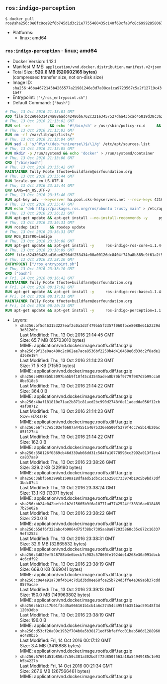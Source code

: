 ## `ros:indigo-perception`

```console
$ docker pull ros@sha256:0e6fc8ce92f6b745d1d3c21e7755460435c140f68cfa8fc8c699928580673f63
```

-	Platforms:
	-	linux; amd64

### `ros:indigo-perception` - linux; amd64

-	Docker Version: 1.12.1
-	Manifest MIME: `application/vnd.docker.distribution.manifest.v2+json`
-	Total Size: **520.6 MB (520602165 bytes)**  
	(compressed transfer size, not on-disk size)
-	Image ID: `sha256:46ba4672145b4265577a21981246e3d7a08ca1ca9723567c5a2f12719c431a47`
-	Entrypoint: `["\/ros_entrypoint.sh"]`
-	Default Command: `["bash"]`

```dockerfile
# Thu, 13 Oct 2016 21:13:01 GMT
ADD file:bc2e0eb31424a88aadc42486b6762c321e3457527daa43bcad45819d38c3a2ed in / 
# Thu, 13 Oct 2016 21:13:02 GMT
RUN set -xe 		&& echo '#!/bin/sh' > /usr/sbin/policy-rc.d 	&& echo 'exit 101' >> /usr/sbin/policy-rc.d 	&& chmod +x /usr/sbin/policy-rc.d 		&& dpkg-divert --local --rename --add /sbin/initctl 	&& cp -a /usr/sbin/policy-rc.d /sbin/initctl 	&& sed -i 's/^exit.*/exit 0/' /sbin/initctl 		&& echo 'force-unsafe-io' > /etc/dpkg/dpkg.cfg.d/docker-apt-speedup 		&& echo 'DPkg::Post-Invoke { "rm -f /var/cache/apt/archives/*.deb /var/cache/apt/archives/partial/*.deb /var/cache/apt/*.bin || true"; };' > /etc/apt/apt.conf.d/docker-clean 	&& echo 'APT::Update::Post-Invoke { "rm -f /var/cache/apt/archives/*.deb /var/cache/apt/archives/partial/*.deb /var/cache/apt/*.bin || true"; };' >> /etc/apt/apt.conf.d/docker-clean 	&& echo 'Dir::Cache::pkgcache ""; Dir::Cache::srcpkgcache "";' >> /etc/apt/apt.conf.d/docker-clean 		&& echo 'Acquire::Languages "none";' > /etc/apt/apt.conf.d/docker-no-languages 		&& echo 'Acquire::GzipIndexes "true"; Acquire::CompressionTypes::Order:: "gz";' > /etc/apt/apt.conf.d/docker-gzip-indexes 		&& echo 'Apt::AutoRemove::SuggestsImportant "false";' > /etc/apt/apt.conf.d/docker-autoremove-suggests
# Thu, 13 Oct 2016 21:13:03 GMT
RUN rm -rf /var/lib/apt/lists/*
# Thu, 13 Oct 2016 21:13:04 GMT
RUN sed -i 's/^#\s*\(deb.*universe\)$/\1/g' /etc/apt/sources.list
# Thu, 13 Oct 2016 21:13:05 GMT
RUN mkdir -p /run/systemd && echo 'docker' > /run/systemd/container
# Thu, 13 Oct 2016 21:13:06 GMT
CMD ["/bin/bash"]
# Thu, 13 Oct 2016 23:35:42 GMT
MAINTAINER Tully Foote tfoote+buildfarm@osrfoundation.org
# Thu, 13 Oct 2016 23:35:44 GMT
RUN locale-gen en_US.UTF-8
# Thu, 13 Oct 2016 23:35:44 GMT
ENV LANG=en_US.UTF-8
# Thu, 13 Oct 2016 23:35:46 GMT
RUN apt-key adv --keyserver ha.pool.sks-keyservers.net --recv-keys 421C365BD9FF1F717815A3895523BAEEB01FA116
# Thu, 13 Oct 2016 23:35:47 GMT
RUN echo "deb http://packages.ros.org/ros/ubuntu trusty main" > /etc/apt/sources.list.d/ros-latest.list
# Thu, 13 Oct 2016 23:36:23 GMT
RUN apt-get update && apt-get install --no-install-recommends -y     python-rosdep     python-rosinstall     python-vcstools     && rm -rf /var/lib/apt/lists/*
# Thu, 13 Oct 2016 23:36:31 GMT
RUN rosdep init     && rosdep update
# Thu, 13 Oct 2016 23:36:31 GMT
ENV ROS_DISTRO=indigo
# Thu, 13 Oct 2016 23:38:08 GMT
RUN apt-get update && apt-get install -y     ros-indigo-ros-core=1.1.4-0*     && rm -rf /var/lib/apt/lists/*
# Thu, 13 Oct 2016 23:38:09 GMT
COPY file:824303428ad16ae6296df253434e00a00126dc8404f740a8b885c9f61a2f5fcb in / 
# Thu, 13 Oct 2016 23:38:10 GMT
ENTRYPOINT ["/ros_entrypoint.sh"]
# Thu, 13 Oct 2016 23:38:10 GMT
CMD ["bash"]
# Fri, 14 Oct 2016 00:16:42 GMT
MAINTAINER Tully Foote tfoote+buildfarm@osrfoundation.org
# Fri, 14 Oct 2016 00:17:02 GMT
RUN apt-get update && apt-get install -y     ros-indigo-ros-base=1.1.4-0*     && rm -rf /var/lib/apt/lists/*
# Fri, 14 Oct 2016 00:17:31 GMT
MAINTAINER Tully Foote tfoote+buildfarm@osrfoundation.org
# Fri, 14 Oct 2016 00:20:13 GMT
RUN apt-get update && apt-get install -y     ros-indigo-perception=1.1.4-0*     && rm -rf /var/lib/apt/lists/*
```

-	Layers:
	-	`sha256:bf5d463153227eaf2c0a3d3f479bb5f2357f060fbce8088e61b2329d3d312d0c`  
		Last Modified: Thu, 13 Oct 2016 21:14:45 GMT  
		Size: 65.7 MB (65703010 bytes)  
		MIME: application/vnd.docker.image.rootfs.diff.tar.gzip
	-	`sha256:9f13e0ac480c2c862ae7aca8536bf2250b4d410468e6d33dc2f8ade1d368e184`  
		Last Modified: Thu, 13 Oct 2016 21:14:23 GMT  
		Size: 71.5 KB (71550 bytes)  
		MIME: application/vnd.docker.image.rootfs.diff.tar.gzip
	-	`sha256:e8988b5b3097ba5b9f10f45cd3545adea8b70bf9779f987d5b99cca08be818c3`  
		Last Modified: Thu, 13 Oct 2016 21:14:22 GMT  
		Size: 364.0 B  
		MIME: application/vnd.docker.image.rootfs.diff.tar.gzip
	-	`sha256:40af181810e71ae2b871c81aed2bc990d2748f0e11adedda056f12cb4af08712`  
		Last Modified: Thu, 13 Oct 2016 21:14:23 GMT  
		Size: 678.0 B  
		MIME: application/vnd.docker.image.rootfs.diff.tar.gzip
	-	`sha256:e6f7c7e5c03ef6687a44551a4675336e6500f5379f4cc7e5b14b20ac05f127c4`  
		Last Modified: Thu, 13 Oct 2016 21:14:22 GMT  
		Size: 162.0 B  
		MIME: application/vnd.docker.image.rootfs.diff.tar.gzip
	-	`sha256:358126f0869cb46d339ab66dd31c5d4fa10778598cc3992a013f1cc4ca837aa9`  
		Last Modified: Thu, 13 Oct 2016 23:38:26 GMT  
		Size: 329.2 KB (329190 bytes)  
		MIME: application/vnd.docker.image.rootfs.diff.tar.gzip
	-	`sha256:3abf568399ab1598a18dfaad51dbc1c16250c733974b10c5b9bd73df3bdc87c4`  
		Last Modified: Thu, 13 Oct 2016 23:38:24 GMT  
		Size: 13.1 KB (13071 bytes)  
		MIME: application/vnd.docker.image.rootfs.diff.tar.gzip
	-	`sha256:bb24e042befcb1b2d15665b9f6a10771ad7742524ff38316ae8184857b26e02a`  
		Last Modified: Thu, 13 Oct 2016 23:38:22 GMT  
		Size: 220.0 B  
		MIME: application/vnd.docker.image.rootfs.diff.tar.gzip
	-	`sha256:65df6f322abc4b9064d75f38bc7305aa8a872035868c35c872c163379ef4253c`  
		Last Modified: Thu, 13 Oct 2016 23:38:31 GMT  
		Size: 32.9 MB (32865532 bytes)  
		MIME: application/vnd.docker.image.rootfs.diff.tar.gzip
	-	`sha256:3d820ef548788b4e6becb7c982c57060fe1924de1d268e30a991dbcb4c6cdf92`  
		Last Modified: Thu, 13 Oct 2016 23:38:19 GMT  
		Size: 669.0 KB (669041 bytes)  
		MIME: application/vnd.docker.image.rootfs.diff.tar.gzip
	-	`sha256:c0e4a91a738f4b14c7d1d3bd0ee68fce25b724d3ffe4e369a6b37cdd0579acae`  
		Last Modified: Thu, 13 Oct 2016 23:39:13 GMT  
		Size: 150.0 MB (149963802 bytes)  
		MIME: application/vnd.docker.image.rootfs.diff.tar.gzip
	-	`sha256:6b13c17b01f3cd5a066161b1cb1a6c27454c495f5b351bac59148f3d120b3dbb`  
		Last Modified: Thu, 13 Oct 2016 23:38:19 GMT  
		Size: 196.0 B  
		MIME: application/vnd.docker.image.rootfs.diff.tar.gzip
	-	`sha256:d53cf20a09c1932f704b0a5b38171edf6bfeffcd01bab586d1288960ec480b3b`  
		Last Modified: Fri, 14 Oct 2016 00:17:12 GMT  
		Size: 3.4 MB (3418888 bytes)  
		MIME: application/vnd.docker.image.rootfs.diff.tar.gzip
	-	`sha256:67691d51b850a7c50c381a302bdff72d850f563a18a54949485c1e93b5b4227b`  
		Last Modified: Fri, 14 Oct 2016 00:21:34 GMT  
		Size: 267.6 MB (267566461 bytes)  
		MIME: application/vnd.docker.image.rootfs.diff.tar.gzip
